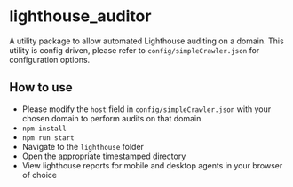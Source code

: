 # lighthouse_auditor

A utility package to allow automated Lighthouse auditing on a domain.
This utility is config driven, please refer to `config/simpleCrawler.json` for configuration options.

## How to use

* Please modify the `host` field in `config/simpleCrawler.json` with your chosen domain to perform audits on that domain.
* `npm install`
* `npm run start`
* Navigate to the `lighthouse` folder
* Open the appropriate timestamped directory
* View lighthouse reports for mobile and desktop agents in your browser of choice
